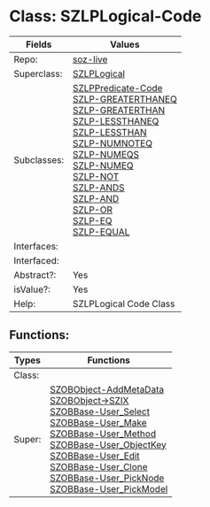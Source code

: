 
# Class:	SZLPLogical-Code

| Fields | Values |
| --------- | --------- |
| Repo: | [soz-live](/repos/soz-live.html) |
| Superclass: | [SZLPLogical](SZLPLogical.html) |
| Subclasses: | [SZLPPredicate-Code](SZLPPredicate-Code.html) <br> [SZLP-GREATERTHANEQ](SZLP-GREATERTHANEQ.html) <br> [SZLP-GREATERTHAN](SZLP-GREATERTHAN.html) <br> [SZLP-LESSTHANEQ](SZLP-LESSTHANEQ.html) <br> [SZLP-LESSTHAN](SZLP-LESSTHAN.html) <br> [SZLP-NUMNOTEQ](SZLP-NUMNOTEQ.html) <br> [SZLP-NUMEQS](SZLP-NUMEQS.html) <br> [SZLP-NUMEQ](SZLP-NUMEQ.html) <br> [SZLP-NOT](SZLP-NOT.html) <br> [SZLP-ANDS](SZLP-ANDS.html) <br> [SZLP-AND](SZLP-AND.html) <br> [SZLP-OR](SZLP-OR.html) <br> [SZLP-EQ](SZLP-EQ.html) <br> [SZLP-EQUAL](SZLP-EQUAL.html) |
| Interfaces: |  |
| Interfaced: |  |
| Abstract?: | Yes |
| isValue?: | Yes |
| Help: | SZLPLogical Code Class |


## Functions:

| Types | Functions |
| --------- | --------- |
| Class: |  |
| Super: | [SZOBObject-AddMetaData](SZOBObject.html) <br> [SZOBObject->SZIX](SZOBObject.html) <br> [SZOBBase-User_Select](SZOBBase.html) <br> [SZOBBase-User_Make](SZOBBase.html) <br> [SZOBBase-User_Method](SZOBBase.html) <br> [SZOBBase-User_ObjectKey](SZOBBase.html) <br> [SZOBBase-User_Edit](SZOBBase.html) <br> [SZOBBase-User_Clone](SZOBBase.html) <br> [SZOBBase-User_PickNode](SZOBBase.html) <br> [SZOBBase-User_PickModel](SZOBBase.html) |



